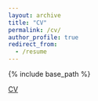 ```yaml
---
layout: archive
title: "CV"
permalink: /cv/
author_profile: true
redirect_from:
  - /resume
---
```


{% include base_path %}

[CV](.../assests/CV.pdf)
